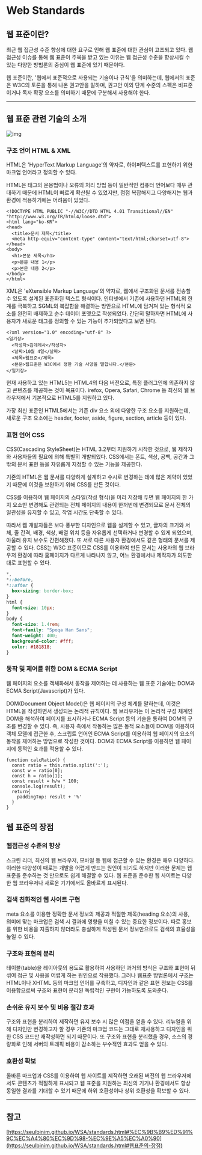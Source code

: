 # Web Standards

## 웹 표준이란?

최근 웹 접근성 수준 향상에 대한 요구로 인해 웹 표준에 대한 관심이 고조되고 있다. 웹 접근성 이슈를 통해 웹 표준이 주목을 받고 있는 이유는 웹 접근성 수준을 향상시킬 수 있는 다양한 방법론의 중심이 웹 표준에 있기 때문이다.

 

웹 표준이란, '웹에서 표준적으로 사용되는 기술이나 규칙'을 의미하는데, 웹에서의 표준은 W3C의 토론을 통해 나온 권고안을 말하며, 권고안 이외 단계 수준의 스펙은 비표준이거나 독자 확장 요소를 의미하기 때문에 구분해서 사용해야 한다.



------

## 웹 표준 관련 기술의 소개



![img](https://blog.kakaocdn.net/dn/qBzMK/btrGDLHaRJr/npCV0oThALECSdiH74ewmK/img.png)





### 구조 언어 HTML & XML

HTML은 'HyperText Markup Language'의 약자로, 하이퍼텍스트를 표현하기 위한 마크업 언어라고 정의할 수 있다.

HTML은 태그의 운용법이나 오류의 처리 방법 등이 일반적인 컴퓨터 언어보다 매우 관대하기 때문에 HTML이 빠르게 확산될 수 있었지만, 점점 복잡해지고 다양해지는 웹과 환경에 적용하기에는 어려움이 있었다.

```
<!DOCTYPE HTML PUBLIC "-//W3C//DTD HTML 4.01 Transitional//EN" 
"http://www.w3.org/TR/html4/loose.dtd">
<html lang="ko-KR">
<head>
  <title>문서 제목</title>
  <meta http-equiv="content-type" content="text/html;charset=utf-8">
</head>
<body>
  <h1>본문 제목</h1>
  <p>본문 내용 1</p>
  <p>본문 내용 2</p>
</body>
</html>
```

 

XML은 'eXtensible Markup Language'의 약자로, 웹에서 구조화된 문서를 전송할 수 있도록 설계된 표준화된 텍스트 형식이다. 인터넷에서 기존에 사용하던 HTML의 한계를 극복하고 SGML의 복잡함을 해결하는 방안으로 HTML에 담겨져 있는 형식적 요소를 완전히 배제하고 순수 데이터 포맷으로 작성되었다. 간단히 말하자면 HTML에 사용자가 새로운 태그를 정의할 수 있는 기능이 추가되었다고 보면 된다.

```
<?xml version="1.0" encoding="utf-8" ?>
<일기장>
  <작성자>김데레사</작성자>
  <날짜>10월 4일</날짜>
  <제목>웹표준</제목>
  <본문>웹표준은 W3C에서 정한 기술 사양을 말합니다.</본문>
</일기장>
```

 

현재 사용하고 있는 HTML5는 HTML4의 다음 버전으로, 특정 플러그인에 의존하지 않고 콘텐츠를 제공하는 것이 목표이다. irefox, Opera, Safari, Chrome 등 최신의 웹 브라우저에서 기본적으로 HTML5를 지원하고 있다.

 

가장 최신 표준인 HTML5에서는 기존 div 요소 외에 다양한 구조 요소를 지원하는데, 새로운 구조 요소에는 header, footer, aside, figure, section, article 등이 있다.





### 표현 언어 CSS

CSS(Cascading StyleSheet)는 HTML 3.2부터 지원하기 시작한 것으로, 웹 제작자와 사용자들의 필요에 의해 특별히 개발되었다. CSS에서는 폰트, 색상, 공백, 공간과 그 밖의 문서 표현 등을 자유롭게 지정할 수 있는 기능을 제공한다.

기존의 HTML은 웹 문서를 다양하게 설계하고 수시로 변경하는 데에 많은 제약이 있었기 때문에 이것을 보완하기 위해 CSS를 만든 것이다.



CSS를 이용하여 웹 페이지의 스타일(작성 형식)을 미리 저장해 두면 웹 페이지의 한 가지 요소만 변경해도 관련되는 전체 페이지의 내용이 한꺼번에 변경되므로 문서 전체의 일관성을 유지할 수 있고, 작업 시간도 단축할 수 있다.

 

따라서 웹 개발자들은 보다 풍부한 디자인으로 웹을 설계할 수 있고, 글자의 크기와 서체, 줄 간격, 배경, 색상, 배열 위치 등을 자유롭게 선택하거나 변경할 수 있게 되었으며, 아울러 유지 보수도 간편해졌다. 또 서로 다른 사용자 환경에서도 같은 형태의 문서를 제공할 수 있다. CSS는 W3C 표준이므로 CSS를 이용하여 만든 문서는 사용자의 웹 브라우저 환경에 따라 홈페이지가 다르게 나타나지 않고, 어느 환경에서나 제작자가 의도한 대로 표현할 수 있다.

```CSS
*,
*::before,
*::after {
  box-sizing: border-box;
}
html {
  font-size: 10px;
}
body {
  font-size: 1.4rem;
  font-family: "Spoqa Han Sans";
  font-weight: 400;
  background-color: #fff;
  color: #181818;
}
```





### 동작 및 제어를 위한 DOM & ECMA Script

웹 페이지의 요소를 객체화해서 동작을 제어하는 데 사용하는 웹 표준 기술에는 DOM과 ECMA Script(Javascript)가 있다.

DOM(Document Object Model)은 웹 페이지의 구성 체계를 말하는데, 이것은 HTML을 작성하면서 생성되는 논리적 규칙이다. 웹 브라우저는 이 논리적 구성 체계인 DOM을 해석하여 페이지를 표시하거나 ECMA Script 등의 기술을 통하여 DOM의 구조를 변경할 수 있다. 즉, 사용자 측에서 작동하는 많은 동적 요소들이 DOM을 이용하여 객체 모델에 접근한 후, 스크립트 언어인 ECMA Script를 이용하여 웹 페이지의 요소의 동작을 제어하는 방법으로 작성한 것이다. DOM과 ECMA Script를 이용하면 웹 페이지에 동적인 효과를 적용할 수 있다.

```
function calcRatio() {
  const ratio = this.ratio.split(':');
  const w = ratio[0];
  const h = ratio[1];
  const result = h/w * 100;
  console.log(result);
  return{
    paddingTop: result + '%'
  }
}
```





## 웹 표준의 장점

### 웹접근성 수준의 향상

스크린 리더, 최신의 웹 브라우저, 모바일 등 웹에 접근할 수 있는 환경은 매우 다양하다. 이러한 다양성이 때로는 개발을 어렵게 만드는 원인이 되기도 하지만 이러한 문제는 웹 표준을 준수하는 것 만으로도 쉽게 해결할 수 있다. 웹 표준을 준수한 웹 사이트는 다양한 웹 브라우저나 새로운 기기에서도 올바르게 표시된다.

 

### 검색 친화적인 웹 사이트 구현

meta 요소를 이용한 정확한 문서 정보의 제공과 적절한 제목(heading 요소)의 사용, 의미에 맞는 마크업은 검색 시 결과에 영향을 미칠 수 있는 중요한 정보이다. 따로 홍보를 위한 비용을 지출하지 않더라도 충실하게 작성된 문서 정보만으로도 검색의 효율성을 높일 수 있다.



### 구조와 표현의 분리

테이블(table)을 레이아웃의 용도로 활용하여 사용하던 과거의 방식은 구조와 표현이 뒤섞여 접근 및 사용을 어렵게 하는 원인으로 작용했다. 그러나 웹표준 방법론에서 구조는 HTML이나 XHTML 등의 마크업 언어를 구축하고, 디자인과 같은 표현 정보는 CSS를 이용함으로써 구조와 표현이 분리된 독립적인 구현이 가능하도록 도와준다.

 

### 손쉬운 유지 보수 및 비용 절감 효과

구조와 표현을 분리하여 제작하면 유지 보수 시 많은 이점을 얻을 수 있다. 리뉴얼을 위해 디자인만 변경하고자 할 경우 기존의 마크업 코드는 그대로 재사용하고 디자인을 위한 CSS 코드만 재작성하면 되기 때문이다. 또 구조와 표현을 분리했을 경우, 소스의 경량화로 인해 서버의 트래픽 비용이 감소하는 부수적인 효과도 얻을 수 있다.

### 호환성 확보

올바른 마크업과 CSS를 이용하여 웹 사이트를 제작하면 오래된 버전의 웹 브라우저에서도 콘텐츠가 적절하게 표시되고 웹 표준을 지원하는 최신의 기기나 환경에서도 항상 동일한 결과를 기대할 수 있기 때문에 하위 호환성이나 상위 호환성을 확보할 수 있다.



---

## 참고 

[https://seulbinim.github.io/WSA/standards.html#%EC%9B%B9%ED%91%9C%EC%A4%80%EC%9D%98-%EC%9E%A5%EC%A0%90](https://seulbinim.github.io/WSA/standards.html#웹표준의-장점)